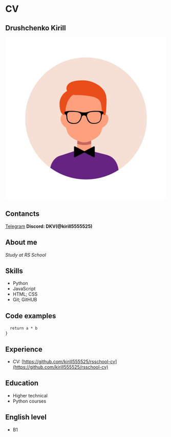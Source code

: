 # CV

## Drushchenko Kirill
![Avatar](assets/img/avatar.jpg)

## Contancts
[Telegram](https://t.me/kirill555525)
**Discord: DKV(@kirill5555525)**

## About me
*Study at RS School*

## Skills
* Python
* JavaScript
* HTML; CSS
* Git; GitHUB

## Code examples
```function multiply(a, b){
  return a * b
}
```

## Experience
* CV: [https://github.com/kirill555525/rsschool-cv](https://github.com/kirill555525/rsschool-cv)

## Education
* Higher technical
* Python courses

## English level
* B1

